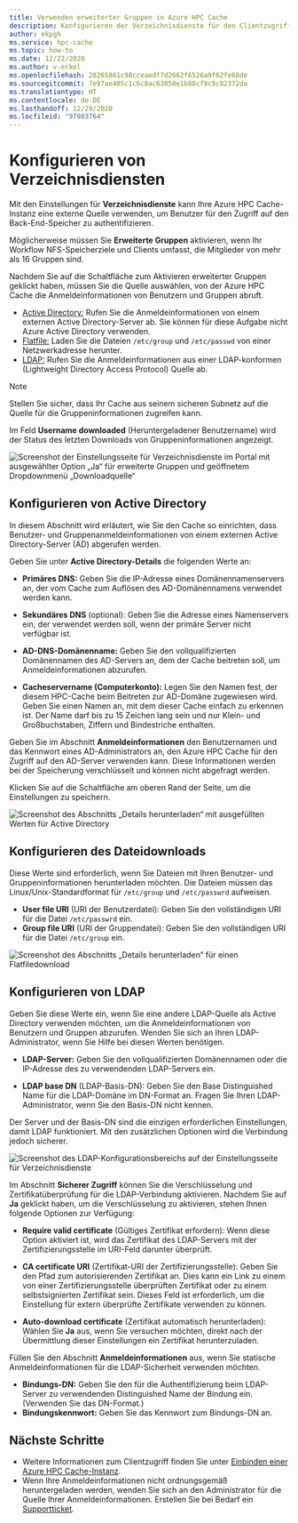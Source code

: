 ```yaml
---
title: Verwenden erweiterter Gruppen in Azure HPC Cache
description: Konfigurieren der Verzeichnisdienste für den Clientzugriff auf Speicherziele in Azure HPC Cache
author: ekpgh
ms.service: hpc-cache
ms.topic: how-to
ms.date: 12/22/2020
ms.author: v-erkel
ms.openlocfilehash: 28265861c98cceaedf7d2662f6526a9f62fe68de
ms.sourcegitcommit: 7e97ae405c1c6c8ac63850e1b88cf9c9c82372da
ms.translationtype: HT
ms.contentlocale: de-DE
ms.lasthandoff: 12/29/2020
ms.locfileid: "97803764"
---
```

# <a name="configure-directory-services"></a>Konfigurieren von Verzeichnisdiensten

Mit den Einstellungen für **Verzeichnisdienste** kann Ihre Azure HPC Cache-Instanz eine externe Quelle verwenden, um Benutzer für den Zugriff auf den Back-End-Speicher zu authentifizieren.

Möglicherweise müssen Sie **Erweiterte Gruppen** aktivieren, wenn Ihr Workflow NFS-Speicherziele und Clients umfasst, die Mitglieder von mehr als 16 Gruppen sind.

Nachdem Sie auf die Schaltfläche zum Aktivieren erweiterter Gruppen geklickt haben, müssen Sie die Quelle auswählen, von der Azure HPC Cache die Anmeldeinformationen von Benutzern und Gruppen abruft.

* [Active Directory:](#configure-active-directory) Rufen Sie die Anmeldeinformationen von einem externen Active Directory-Server ab. Sie können für diese Aufgabe nicht Azure Active Directory verwenden.
* [Flatfile:](#configure-file-download) Laden Sie die Dateien `/etc/group` und `/etc/passwd` von einer Netzwerkadresse herunter.
* [LDAP:](#configure-ldap) Rufen Sie die Anmeldeinformationen aus einer LDAP-konformen (Lightweight Directory Access Protocol) Quelle ab.

> [!NOTE]
> Stellen Sie sicher, dass Ihr Cache aus seinem sicheren Subnetz auf die Quelle für die Gruppeninformationen zugreifen kann.<!-- + details/examples -->

Im Feld **Username downloaded** (Heruntergeladener Benutzername) wird der Status des letzten Downloads von Gruppeninformationen angezeigt.

![Screenshot der Einstellungsseite für Verzeichnisdienste im Portal mit ausgewählter Option „Ja“ für erweiterte Gruppen und geöffnetem Dropdownmenü „Downloadquelle“](media/directory-services-select-group-source.png)

## <a name="configure-active-directory"></a>Konfigurieren von Active Directory

In diesem Abschnitt wird erläutert, wie Sie den Cache so einrichten, dass Benutzer- und Gruppenanmeldeinformationen von einem externen Active Directory-Server (AD) abgerufen werden.

Geben Sie unter **Active Directory-Details** die folgenden Werte an:

* **Primäres DNS:** Geben Sie die IP-Adresse eines Domänennamenservers an, der vom Cache zum Auflösen des AD-Domänennamens verwendet werden kann.

* **Sekundäres DNS** (optional): Geben Sie die Adresse eines Namenservers ein, der verwendet werden soll, wenn der primäre Server nicht verfügbar ist.

* **AD-DNS-Domänenname:** Geben Sie den vollqualifizierten Domänennamen des AD-Servers an, dem der Cache beitreten soll, um Anmeldeinformationen abzurufen.

* **Cacheservername (Computerkonto):** Legen Sie den Namen fest, der diesem HPC-Cache beim Beitreten zur AD-Domäne zugewiesen wird. Geben Sie einen Namen an, mit dem dieser Cache einfach zu erkennen ist. Der Name darf bis zu 15 Zeichen lang sein und nur Klein- und Großbuchstaben, Ziffern und Bindestriche enthalten.

Geben Sie im Abschnitt **Anmeldeinformationen** den Benutzernamen und das Kennwort eines AD-Administrators an, den Azure HPC Cache für den Zugriff auf den AD-Server verwenden kann. Diese Informationen werden bei der Speicherung verschlüsselt und können nicht abgefragt werden.

Klicken Sie auf die Schaltfläche am oberen Rand der Seite, um die Einstellungen zu speichern.

![Screenshot des Abschnitts „Details herunterladen“ mit ausgefüllten Werten für Active Directory](media/group-download-details-ad.png)

## <a name="configure-file-download"></a>Konfigurieren des Dateidownloads

Diese Werte sind erforderlich, wenn Sie Dateien mit Ihren Benutzer- und Gruppeninformationen herunterladen möchten. Die Dateien müssen das Linux/Unix-Standardformat für `/etc/group` und `/etc/passwrd` aufweisen.

* **User file URI** (URI der Benutzerdatei): Geben Sie den vollständigen URI für die Datei `/etc/passwrd` ein.
* **Group file URI** (URI der Gruppendatei): Geben Sie den vollständigen URI für die Datei `/etc/group` ein.

![Screenshot des Abschnitts „Details herunterladen“ für einen Flatfiledownload](media/group-download-details-file.png)

## <a name="configure-ldap"></a>Konfigurieren von LDAP

Geben Sie diese Werte ein, wenn Sie eine andere LDAP-Quelle als Active Directory verwenden möchten, um die Anmeldeinformationen von Benutzern und Gruppen abzurufen. Wenden Sie sich an Ihren LDAP-Administrator, wenn Sie Hilfe bei diesen Werten benötigen.

* **LDAP-Server:** Geben Sie den vollqualifizierten Domänennamen oder die IP-Adresse des zu verwendenden LDAP-Servers ein. <!-- only one, not up to 3 -->

* **LDAP base DN** (LDAP-Basis-DN): Geben Sie den Base Distinguished Name für die LDAP-Domäne im DN-Format an. Fragen Sie Ihren LDAP-Administrator, wenn Sie den Basis-DN nicht kennen.

Der Server und der Basis-DN sind die einzigen erforderlichen Einstellungen, damit LDAP funktioniert. Mit den zusätzlichen Optionen wird die Verbindung jedoch sicherer.

![Screenshot des LDAP-Konfigurationsbereichs auf der Einstellungsseite für Verzeichnisdienste](media/group-download-details-ldap.png)

Im Abschnitt **Sicherer Zugriff** können Sie die Verschlüsselung und Zertifikatüberprüfung für die LDAP-Verbindung aktivieren. Nachdem Sie auf **Ja** geklickt haben, um die Verschlüsselung zu aktivieren, stehen Ihnen folgende Optionen zur Verfügung:

* **Require valid certificate** (Gültiges Zertifikat erfordern): Wenn diese Option aktiviert ist, wird das Zertifikat des LDAP-Servers mit der Zertifizierungsstelle im URI-Feld darunter überprüft.

* **CA certificate URI** (Zertifikat-URI der Zertifizierungsstelle): Geben Sie den Pfad zum autorisierenden Zertifikat an. Dies kann ein Link zu einem von einer Zertifizierungsstelle überprüften Zertifikat oder zu einem selbstsignierten Zertifikat sein. Dieses Feld ist erforderlich, um die Einstellung für extern überprüfte Zertifikate verwenden zu können.

* **Auto-download certificate** (Zertifikat automatisch herunterladen): Wählen Sie **Ja** aus, wenn Sie versuchen möchten, direkt nach der Übermittlung dieser Einstellungen ein Zertifikat herunterzuladen.

Füllen Sie den Abschnitt **Anmeldeinformationen** aus, wenn Sie statische Anmeldeinformationen für die LDAP-Sicherheit verwenden möchten.

* **Bindungs-DN:** Geben Sie den für die Authentifizierung beim LDAP-Server zu verwendenden Distinguished Name der Bindung ein. (Verwenden Sie das DN-Format.)
* **Bindungskennwort:** Geben Sie das Kennwort zum Bindungs-DN an.

## <a name="next-steps"></a>Nächste Schritte

* Weitere Informationen zum Clientzugriff finden Sie unter [Einbinden einer Azure HPC Cache-Instanz](hpc-cache-mount.md).
* Wenn Ihre Anmeldeinformationen nicht ordnungsgemäß heruntergeladen werden, wenden Sie sich an den Administrator für die Quelle Ihrer Anmeldeinformationen. Erstellen Sie bei Bedarf ein [Supportticket](hpc-cache-support-ticket.md).

